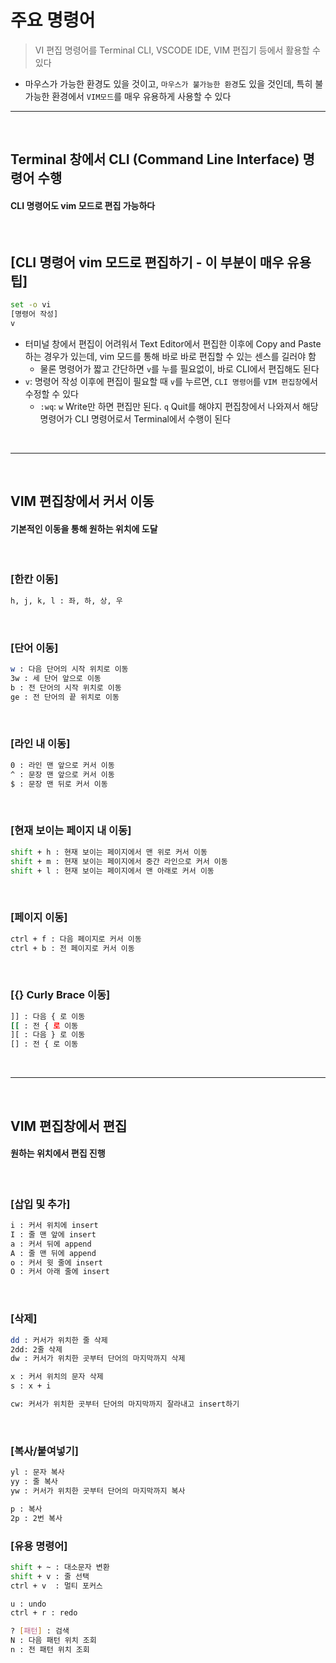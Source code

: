 # 주요 명령어
> VI 편집 명령어를 Terminal CLI, VSCODE IDE, VIM 편집기 등에서 활용할 수 있다
* 마우스가 가능한 환경도 있을 것이고, ```마우스가 불가능한 환경```도 있을 것인데, 특히 불가능한 환경에서 ```VIM모드```를 매우 유용하게 사용할 수 있다

<hr>
<br>

## Terminal 창에서 CLI (Command Line Interface) 명령어 수행
#### CLI 명령어도 vim 모드로 편집 가능하다

<br>

## [CLI 명령어 vim 모드로 편집하기 - 이 부분이 매우 유용팁]
```bash
set -o vi
[명령어 작성]
v
```
* 터미널 창에서 편집이 어려워서 Text Editor에서 편집한 이후에 Copy and Paste하는 경우가 있는데, vim 모드를 통해 바로 바로 편집할 수 있는 센스를 길러야 함
  * 물론 명령어가 짧고 간단하면 ```v```를 누를 필요없이, 바로 CLI에서 편집해도 된다
* ```v```: 명령어 작성 이후에 편집이 필요할 때 ```v```를 누르면, ```CLI 명령어```를 ```VIM 편집창```에서 수정할 수 있다
  * ```:wq```: ```w``` Write만 하면 편집만 된다. ```q``` Quit를 해야지 편집창에서 나와져서 해당 명령어가 CLI 명령어로서 Terminal에서 수행이 된다

<br>
<hr>
<br>

## VIM 편집창에서 커서 이동
#### 기본적인 이동을 통해 원하는 위치에 도달

<br>

### [한칸 이동]

```bash
h, j, k, l : 좌, 하, 상, 우
```

<br>

### [단어 이동]

```bash
w : 다음 단어의 시작 위치로 이동
3w : 세 단어 앞으로 이동
b : 전 단어의 시작 위치로 이동
ge : 전 단어의 끝 위치로 이동
```

<br>

### [라인 내 이동]

```bash
0 : 라인 맨 앞으로 커서 이동
^ : 문장 맨 앞으로 커서 이동
$ : 문장 맨 뒤로 커서 이동
```

<br>

### [현재 보이는 페이지 내 이동]

```bash
shift + h : 현재 보이는 페이지에서 맨 위로 커서 이동
shift + m : 현재 보이는 페이지에서 중간 라인으로 커서 이동
shift + l : 현재 보이는 페이지에서 맨 아래로 커서 이동
```

<br>

### [페이지 이동]

```bash
ctrl + f : 다음 페이지로 커서 이동
ctrl + b : 전 페이지로 커서 이동
```

<br>

### [{} Curly Brace 이동]

```bash
]] : 다음 { 로 이동
[[ : 전 { 로 이동
][ : 다음 } 로 이동
[] : 전 { 로 이동
```

<br>
<hr>
<br>

## VIM 편집창에서 편집

#### 원하는 위치에서 편집 진행

<br>

### [삽입 및 추가]

```bash
i : 커서 위치에 insert
I : 줄 맨 앞에 insert
a : 커서 뒤에 append
A : 줄 맨 뒤에 append
o : 커서 윗 줄에 insert 
O : 커서 아래 줄에 insert
```

<br>

### [삭제]

```bash
dd : 커서가 위치한 줄 삭제
2dd: 2줄 삭제
dw : 커서가 위치한 곳부터 단어의 마지막까지 삭제

x : 커서 위치의 문자 삭제
s : x + i

cw: 커서가 위치한 곳부터 단어의 마지막까지 잘라내고 insert하기
```

<br>

### [복사/붙여넣기]

```bash
yl : 문자 복사
yy : 줄 복사
yw : 커서가 위치한 곳부터 단어의 마지막까지 복사

p : 복사
2p : 2번 복사
```

### [유용 명령어]

```bash
shift + ~ : 대소문자 변환
shift + v : 줄 선택
ctrl + v  : 멀티 포커스

u : undo
ctrl + r : redo

? [패턴] : 검색 
N : 다음 패턴 위치 조회
n : 전 패턴 위치 조회
```
